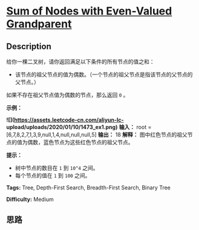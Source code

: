 # [Sum of Nodes with Even-Valued Grandparent][title]

## Description

给你一棵二叉树，请你返回满足以下条件的所有节点的值之和：

  * 该节点的祖父节点的值为偶数。（一个节点的祖父节点是指该节点的父节点的父节点。）

如果不存在祖父节点值为偶数的节点，那么返回 `0` 。



**示例：**

**![](https://assets.leetcode-cn.com/aliyun-lc-
upload/uploads/2020/01/10/1473_ex1.png)**
            **输入：** root = [6,7,8,2,7,1,3,9,null,1,4,null,null,null,5]    **输出：** 18    **解释：** 图中红色节点的祖父节点的值为偶数，蓝色节点为这些红色节点的祖父节点。    



**提示：**

  * 树中节点的数目在 `1` 到 `10^4` 之间。
  * 每个节点的值在 `1` 到 `100` 之间。


**Tags:** Tree, Depth-First Search, Breadth-First Search, Binary Tree

**Difficulty:** Medium

## 思路

[title]: https://leetcode-cn.com/problems/sum-of-nodes-with-even-valued-grandparent
